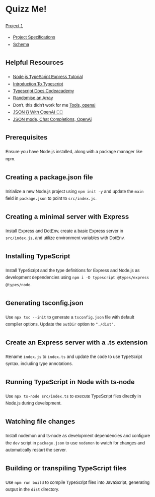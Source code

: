 <div style="font-family: Arial, sans-serif; line-height: 1.6; padding: 20px;">

# Quizz Me!
[Project 1](https://deploy-preview-952--fac-coursebook.netlify.app/course/syllabus/developer/project-1-server/schedule/)

- [Project Specifications](docs/Project-Overview.md)
- [Schema](docs/Quizz-API.md)

## Helpful Resources
- [Node.js TypeScript Express Tutorial](https://blog.logrocket.com/how-to-set-up-node-typescript-express/)
- [Introduction To Typescript](https://www.youtube.com/watch?v=v4FLgfOSOaw)
- [Typescript Docs Codeacademy](https://www.codecademy.com/resources/docs/typescript)
- [Randomise an Array](https://www.freecodecamp.org/news/how-to-shuffle-an-array-of-items-using-javascript-or-typescript/)
- Don't, this didn't work for me [Tools, openai](https://platform.openai.com/docs/api-reference/chat/create#chat-create-tools)
- [JSON {} With OpenAI 🤖✨](https://dev.to/mattlewandowski93/json-with-openai-3je9)
- [JSON mode, Chat Completions, OpenAi](https://platform.openai.com/docs/guides/text-generation/json-mode) 
## Prerequisites
Ensure you have Node.js installed, along with a package manager like npm.

## Creating a package.json file
Initialize a new Node.js project using `npm init -y` and update the `main` field in `package.json` to point to `src/index.js`.

## Creating a minimal server with Express
Install Express and DotEnv, create a basic Express server in `src/index.js`, and utilize environment variables with DotEnv.

## Installing TypeScript
Install TypeScript and the type definitions for Express and Node.js as development dependencies using `npm i -D typescript @types/express @types/node`.

## Generating tsconfig.json
Use `npx tsc --init` to generate a `tsconfig.json` file with default compiler options. Update the `outDir` option to `"./dist"`.

## Create an Express server with a .ts extension
Rename `index.js` to `index.ts` and update the code to use TypeScript syntax, including type annotations.

## Running TypeScript in Node with ts-node
Use `npx ts-node src/index.ts` to execute TypeScript files directly in Node.js during development.

## Watching file changes
Install nodemon and ts-node as development dependencies and configure the `dev` script in `package.json` to use `nodemon` to watch for changes and automatically restart the server.

## Building or transpiling TypeScript files
Use `npm run build` to compile TypeScript files into JavaScript, generating output in the `dist` directory.
